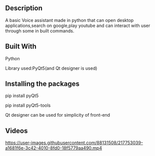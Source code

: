 ## Description
A basic Voice assistant made in python that can open desktop applications,search on google,play youtube and can interact with user through some in built commands.

## Built With 
Python

Library used:PyQt5(and Qt designer is used)

## Installing the packages

pip install pyQt5

pip install pyQt5-tools

Qt designer can be used for simplicity of front-end


## Videos


https://user-images.githubusercontent.com/88131508/217753039-a1681f6e-3c42-4010-8fd0-18f5779aa490.mp4

